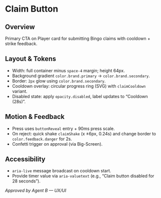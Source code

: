 # Claim Button

## Overview
Primary CTA on Player card for submitting Bingo claims with cooldown + strike feedback.

## Layout & Tokens
- Width: full container minus `space-4` margin; height 64px.
- Background gradient `color.brand.primary` → `color.brand.secondary`.
- Border: `2px` glow using `color.brand.secondary`.
- Cooldown overlay: circular progress ring (SVG) with `claimCooldown` variant.
- Disabled state: apply `opacity.disabled`, label updates to “Cooldown (28s)”.

## Motion & Feedback
- Press uses `buttonReveal` entry + 90ms press scale.
- On reject: quick shake `claimShake` (x ±6px, 0.24s) and change border to `color.feedback.danger` for 2s.
- Confetti trigger on approval (via Big-Screen).

## Accessibility
- `aria-live` message broadcast on cooldown start.
- Provide timer value via `aria-valuetext` (e.g., “Claim button disabled for 28 seconds”).

_Approved by Agent B — UX/UI_
